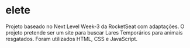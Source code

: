 # elete
Projeto baseado no Next Level Week-3 da RocketSeat com adaptações. O projeto pretende ser um site para buscar Lares Temporários para animais resgatados. Foram utilizados HTML, CSS e JavaScript.
